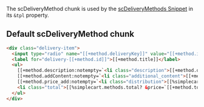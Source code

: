 The scDeliveryMethod chunk is used by the [scDeliveryMethods Snippet](../Snippets/scDeliveryMethods) in its `&tpl` property. 

## Default scDeliveryMethod chunk

```` html
<div class="delivery-item">
  <input type="radio" name="[[+method.deliveryKey]]" value="[[+method.id]]" id="delivery-[[+method.id]]" [[+method.selected:notempty=`checked="checked"`]] />
  <label for="delivery-[[+method.id]]">[[+method.title]]</label>
  <ul>
    [[+method.description:notempty=`<li class="description">[[+method.description]]</li>`]]
    [[+method.addContent:notempty=`<li class="additional_content">[[+method.addContent]]</li>`]]
    [[+method.price_add:notempty=`<li class="distribution">[[%simplecart.methods.yourcontribution? &price=`[[+method.price_add_formatted]]`]]</li>`]]
    <li class="total">[[%simplecart.methods.total? &price=`[[+method.total_formatted]]`]]</li>
  </ul>
</div>
```` 